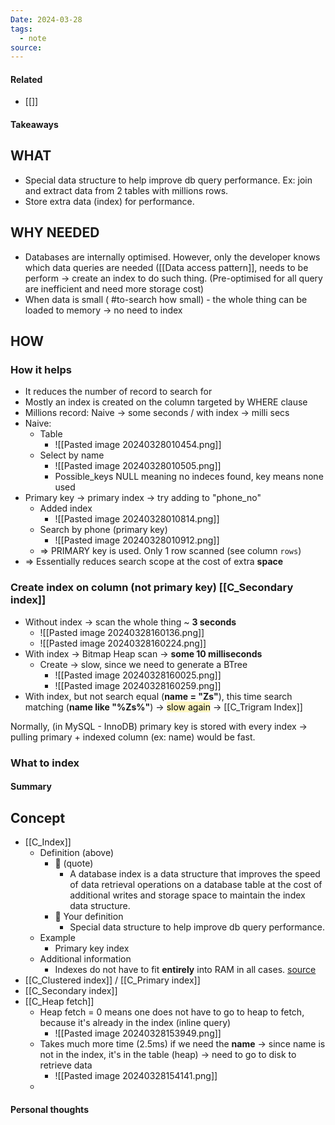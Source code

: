 ```yaml
---
Date: 2024-03-28
tags:
  - note
source:
---
```

#### Related
- [[]]
#### Takeaways
## WHAT
- Special data structure to help improve db query performance. Ex: join and extract data from 2 tables with millions rows.
- Store extra data (index) for performance.
## WHY NEEDED
- Databases are internally optimised. However, only the developer knows which data queries are needed ([[Data access pattern]], needs to be perform -> create an index to do such thing. (Pre-optimised for all query are inefficient and need more storage cost)
- When data is small ( #to-search how small) - the whole thing can be loaded to memory -> no need to index
## HOW
### How it helps
- It reduces the number of record to search for
- Mostly an index is created on the column targeted by WHERE clause
- Millions record: Naive -> some seconds / with index -> milli secs
- Naive:
	- Table
		- ![[Pasted image 20240328010454.png]]
	- Select by name
		- ![[Pasted image 20240328010505.png]]
		- Possible_keys NULL meaning no indeces found, key means none used
- Primary key -> primary index -> try adding to "phone_no"
	- Added index
		- ![[Pasted image 20240328010814.png]]
	- Search by phone (primary key)
		- ![[Pasted image 20240328010912.png]]
	- => PRIMARY key is used. Only 1 row scanned (see column `rows`)
- => Essentially reduces search scope at the cost of extra **space**
### Create index on column (not primary key) [[C_Secondary index]]
- Without index -> scan the whole thing ~ **3 seconds**
	- ![[Pasted image 20240328160136.png]]
	- ![[Pasted image 20240328160224.png]]
- With index -> Bitmap Heap scan -> **some 10 milliseconds**
	- Create -> slow, since we need to generate a BTree
		- ![[Pasted image 20240328160025.png]]
		- ![[Pasted image 20240328160259.png]]
- With index, but not search equal (**name = "Zs"**), this time search matching (**name like "%Zs%"**) -> <mark style="background: #FFF3A3A6;">slow again</mark> -> [[C_Trigram Index]]

Normally, (in MySQL - InnoDB) primary key is stored with every index -> pulling primary + indexed column (ex: name) would be fast.
### What to index
#### Summary
## Concept
- [[C_Index]]
	- Definition (above)
		- 📖 (quote)
			- A database index is a data structure that improves the speed of data retrieval operations on a database table at the cost of additional writes and storage space to maintain the index data structure.
		- 🤔 Your definition
			- Special data structure to help improve db query performance.
	- Example
		- Primary key index
	- Additional information
		- Indexes do not have to fit **entirely** into RAM in all cases. [source]([http://docs.mongodb.org/manual/applications/indexes/#indexing-right-handed](http://docs.mongodb.org/manual/applications/indexes/#indexing-right-handed))
- [[C_Clustered index]] / [[C_Primary index]]
- [[C_Secondary index]]
- [[C_Heap fetch]]
	- Heap fetch = 0 means one does not have to go to heap to fetch, because it's already in the index (inline query)
		- ![[Pasted image 20240328153949.png]]
	- Takes much more time (2.5ms) if we need the **name** -> since name is not in the index, it's in the table (heap) -> need to go to disk to retrieve data
		- ![[Pasted image 20240328154141.png]]
	- 
#### Personal thoughts
